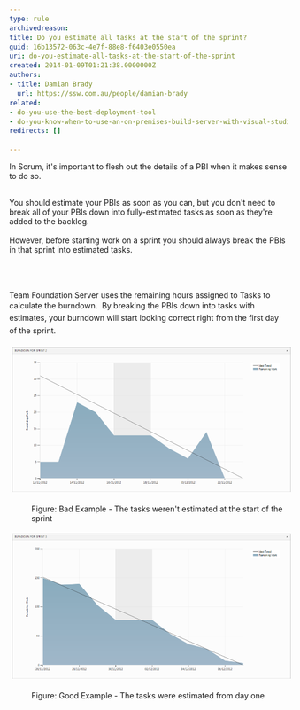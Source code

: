 ```yaml
---
type: rule
archivedreason: 
title: Do you estimate all tasks at the start of the sprint?
guid: 16b13572-063c-4e7f-88e8-f6403e0550ea
uri: do-you-estimate-all-tasks-at-the-start-of-the-sprint
created: 2014-01-09T01:21:38.0000000Z
authors:
- title: Damian Brady
  url: https://ssw.com.au/people/damian-brady
related:
- do-you-use-the-best-deployment-tool
- do-you-know-when-to-use-an-on-premises-build-server-with-visual-studio-online
redirects: []

---
```



In Scrum, it's important to flesh out the details of a PBI when it makes sense to do so.<div><br></div><div>You should estimate your PBIs as soon as you can, but you don't need to break all of your PBIs down into fully-estimated tasks as soon as they're added to the backlog.</div><div><br></div><div>However, before starting work on a sprint you should always break the PBIs in that sprint into estimated tasks.</div><div>​<br></div>
<br><excerpt class='endintro'></excerpt><br>
<p>Team Foundation Server uses the remaining hours assigned to Tasks to calculate the burndown.  <span style="line-height:1.6;">​By breaking the PBIs down into tasks with estimates, your burndown will start looking correct right from the first day of the sprint.</span></p><p><img src="burndown_bad_example.png" alt="burndown_bad_example.png" style="margin:5px;width:650px;" /><br></p><dd class="ssw15-rteElement-FigureBad">Figure: Bad Example - The tasks weren't estimated at the start of the sprint</dd><p><img src="burndown_good_example.png" alt="burndown_good_example.png" style="margin:5px;width:650px;" /><br></p><dd class="ssw15-rteElement-FigureGood">Figure: Good Example - The tasks were estimated from day one</dd><p>​<br></p>


